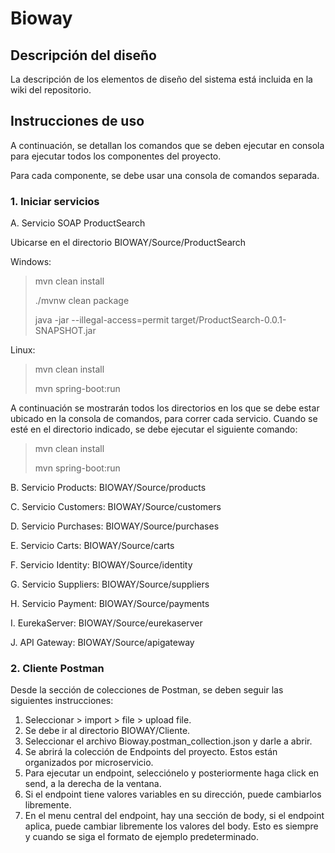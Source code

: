 # Bioway

## Descripción del diseño

La descripción de los elementos de diseño del sistema está incluida en la wiki del repositorio.

## Instrucciones de uso

A continuación, se detallan los comandos que se deben ejecutar en consola para ejecutar todos los componentes del proyecto.

Para cada componente, se debe usar una consola de comandos separada.

### 1. Iniciar servicios

A. Servicio SOAP ProductSearch

Ubicarse en el directorio  BIOWAY/Source/ProductSearch

Windows:

> mvn clean install
> 
> ./mvnw clean package
> 
> java -jar --illegal-access=permit target/ProductSearch-0.0.1-SNAPSHOT.jar

Linux: 

> mvn clean install
> 
> mvn spring-boot:run

A continuación se mostrarán todos los directorios en los que se debe estar ubicado en la consola de comandos, para correr cada servicio. Cuando se esté en el directorio indicado, se debe ejecutar el siguiente comando:

> mvn clean install
> 
> mvn spring-boot:run

B. Servicio Products: BIOWAY/Source/products

C. Servicio Customers: BIOWAY/Source/customers

D. Servicio Purchases: BIOWAY/Source/purchases

E. Servicio Carts: BIOWAY/Source/carts

F. Servicio Identity: BIOWAY/Source/identity

G. Servicio Suppliers:  BIOWAY/Source/suppliers

H. Servicio Payment:  BIOWAY/Source/payments

I. EurekaServer: BIOWAY/Source/eurekaserver

J. API Gateway: BIOWAY/Source/apigateway

### 2. Cliente Postman

Desde la sección de colecciones de Postman, se deben seguir las siguientes instrucciones:

1. Seleccionar > import > file > upload file.
2. Se debe ir al directorio BIOWAY/Cliente.
3. Seleccionar el archivo Bioway.postman_collection.json y darle a abrir.
4. Se abrirá la colección de Endpoints del proyecto. Estos están organizados por microservicio.
5. Para ejecutar un endpoint, selecciónelo y posteriormente haga click en send, a la derecha de la ventana.
6. Si el endpoint tiene valores variables en su dirección, puede cambiarlos libremente.
7. En el menu central del endpoint, hay una sección de body, si el endpoint aplica, puede cambiar libremente los valores del body. Esto es siempre y cuando se siga el formato de ejemplo predeterminado.
